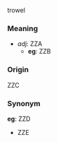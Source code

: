 trowel
### Meaning
+ _adj_: ZZA
    + __eg__: ZZB

### Origin

ZZC

### Synonym

__eg__: ZZD

+ ZZE


